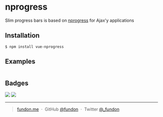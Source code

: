 # nprogress

Slim progress bars is based on [nprogress](https://github.com/rstacruz/nprogress) for Ajax'y applications

## Installation

```
$ npm install vue-nprogress
```

## Examples

```vue
```

## Badges

![](https://img.shields.io/badge/license-MIT-blue.svg)
![](https://img.shields.io/badge/status-stable-green.svg)

---

> [fundon.me](https://fundun.me) &nbsp;&middot;&nbsp;
> GitHub [@fundon](https://github.com/fundon) &nbsp;&middot;&nbsp;
> Twitter [@_fundon](https://twitter.com/_fundon)

